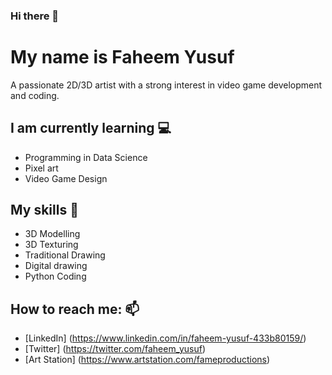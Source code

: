 ### Hi there 👋
# My name is Faheem Yusuf
A passionate 2D/3D artist with a strong interest in video game development and coding. 

## I am currently learning 💻
+ Programming in Data Science
+ Pixel art
+ Video Game Design

## My skills 📔
+ 3D Modelling
+ 3D Texturing
+ Traditional Drawing
+ Digital drawing
+ Python Coding

## How to reach me: 📫
+ [LinkedIn] (https://www.linkedin.com/in/faheem-yusuf-433b80159/)
+ [Twitter] (https://twitter.com/faheem_yusuf)
+ [Art Station] (https://www.artstation.com/fameproductions)
  

<!--
**FYusuf0/FYusuf0** is a ✨ _special_ ✨ repository because its `README.md` (this file) appears on your GitHub profile.

Here are some ideas to get you started:

- 🔭 I’m currently working on ...
- 🌱 I’m currently learning ...
- 👯 I’m looking to collaborate on ...
- 🤔 I’m looking for help with ...
- 💬 Ask me about ...
- 📫 How to reach me: ...
- 😄 Pronouns: ...
- ⚡ Fun fact: ...
-->

